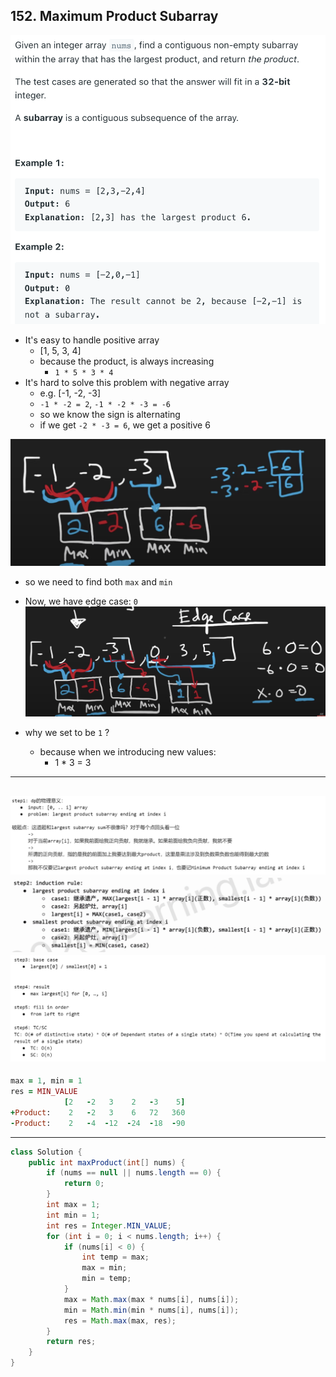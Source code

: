 ## 152. Maximum Product Subarray

![](img/2022-01-19-12-27-37.png)

- It's easy to handle positive array
  - [1, 5, 3, 4]
  - because the product, is always increasing
    - `1 * 5 * 3 * 4`
- It's hard to solve this problem with negative array
  - e.g. [-1, -2, -3]
  - `-1 * -2 = 2`,  `-1 * -2 * -3 = -6`
  - so we know the sign is alternating
  - if we get `-2 * -3 = 6`, we get a positive 6
  
![](img/2022-01-19-13-23-12.png)
  - so we need to find both `max` and `min`

  - Now, we have edge case: `0`
![](img/2022-01-19-13-34-29.png)
  - why we set to be `1` ?
    - because when we introducing new values: 
      - 1 * 3 = 3
---
![](img/2023-02-05-23-05-44.png)
![](img/2023-02-05-23-06-10.png)
![](img/2023-02-05-23-06-31.png)
---


```ruby
max = 1, min = 1
res = MIN_VALUE
            [2   -2   3    2   -3    5]
+Product:    2   -2   3    6   72   360
-Product:    2   -4  -12  -24  -18  -90 
```

---

```java
class Solution {
    public int maxProduct(int[] nums) {
        if (nums == null || nums.length == 0) {
            return 0;
        }
        int max = 1;
        int min = 1;
        int res = Integer.MIN_VALUE;
        for (int i = 0; i < nums.length; i++) {
            if (nums[i] < 0) {
                int temp = max;
                max = min;
                min = temp;
            }
            max = Math.max(max * nums[i], nums[i]);
            min = Math.min(min * nums[i], nums[i]);
            res = Math.max(max, res);
        }
        return res;
    }
}
```